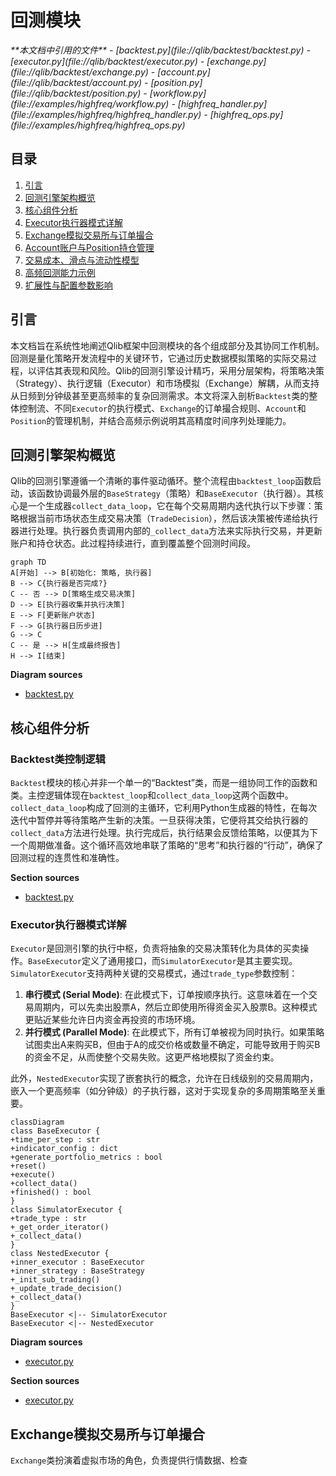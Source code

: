 
# 回测模块

<cite>
**本文档中引用的文件**  
- [backtest.py](file://qlib/backtest/backtest.py)
- [executor.py](file://qlib/backtest/executor.py)
- [exchange.py](file://qlib/backtest/exchange.py)
- [account.py](file://qlib/backtest/account.py)
- [position.py](file://qlib/backtest/position.py)
- [workflow.py](file://examples/highfreq/workflow.py)
- [highfreq_handler.py](file://examples/highfreq/highfreq_handler.py)
- [highfreq_ops.py](file://examples/highfreq/highfreq_ops.py)
</cite>

## 目录
1. [引言](#引言)
2. [回测引擎架构概览](#回测引擎架构概览)
3. [核心组件分析](#核心组件分析)
4. [Executor执行器模式详解](#executor执行器模式详解)
5. [Exchange模拟交易所与订单撮合](#exchange模拟交易所与订单撮合)
6. [Account账户与Position持仓管理](#account账户与position持仓管理)
7. [交易成本、滑点与流动性模型](#交易成本滑点与流动性模型)
8. [高频回测能力示例](#高频回测能力示例)
9. [扩展性与配置参数影响](#扩展性与配置参数影响)

## 引言

本文档旨在系统性地阐述Qlib框架中回测模块的各个组成部分及其协同工作机制。回测是量化策略开发流程中的关键环节，它通过历史数据模拟策略的实际交易过程，以评估其表现和风险。Qlib的回测引擎设计精巧，采用分层架构，将策略决策（Strategy）、执行逻辑（Executor）和市场模拟（Exchange）解耦，从而支持从日频到分钟级甚至更高频率的复杂回测需求。本文将深入剖析`Backtest`类的整体控制流、不同`Executor`的执行模式、`Exchange`的订单撮合规则、`Account`和`Position`的管理机制，并结合高频示例说明其高精度时间序列处理能力。

## 回测引擎架构概览

Qlib的回测引擎遵循一个清晰的事件驱动循环。整个流程由`backtest_loop`函数启动，该函数协调最外层的`BaseStrategy`（策略）和`BaseExecutor`（执行器）。其核心是一个生成器`collect_data_loop`，它在每个交易周期内迭代执行以下步骤：策略根据当前市场状态生成交易决策（`TradeDecision`），然后该决策被传递给执行器进行处理。执行器负责调用内部的`_collect_data`方法来实际执行交易，并更新账户和持仓状态。此过程持续进行，直到覆盖整个回测时间段。

```mermaid
graph TD
A[开始] --> B[初始化: 策略, 执行器]
B --> C{执行器是否完成?}
C -- 否 --> D[策略生成交易决策]
D --> E[执行器收集并执行决策]
E --> F[更新账户状态]
F --> G[执行器日历步进]
G --> C
C -- 是 --> H[生成最终报告]
H --> I[结束]
```

**Diagram sources**
- [backtest.py](file://qlib/backtest/backtest.py#L0-L110)

## 核心组件分析

### Backtest类控制逻辑

`Backtest`模块的核心并非一个单一的“Backtest”类，而是一组协同工作的函数和类。主控逻辑体现在`backtest_loop`和`collect_data_loop`这两个函数中。`collect_data_loop`构成了回测的主循环，它利用Python生成器的特性，在每次迭代中暂停并等待策略产生新的决策。一旦获得决策，它便将其交给执行器的`collect_data`方法进行处理。执行完成后，执行结果会反馈给策略，以便其为下一个周期做准备。这个循环高效地串联了策略的“思考”和执行器的“行动”，确保了回测过程的连贯性和准确性。

**Section sources**
- [backtest.py](file://qlib/backtest/backtest.py#L0-L110)

### Executor执行器模式详解

`Executor`是回测引擎的执行中枢，负责将抽象的交易决策转化为具体的买卖操作。`BaseExecutor`定义了通用接口，而`SimulatorExecutor`是其主要实现。`SimulatorExecutor`支持两种关键的交易模式，通过`trade_type`参数控制：

1.  **串行模式 (Serial Mode)**: 在此模式下，订单按顺序执行。这意味着在一个交易周期内，可以先卖出股票A，然后立即使用所得资金买入股票B。这种模式更贴近某些允许日内资金再投资的市场环境。
2.  **并行模式 (Parallel Mode)**: 在此模式下，所有订单被视为同时执行。如果策略试图卖出A来购买B，但由于A的成交价格或数量不确定，可能导致用于购买B的资金不足，从而使整个交易失败。这更严格地模拟了资金约束。

此外，`NestedExecutor`实现了嵌套执行的概念，允许在日线级别的交易周期内，嵌入一个更高频率（如分钟级）的子执行器，这对于实现复杂的多周期策略至关重要。

```mermaid
classDiagram
class BaseExecutor {
+time_per_step : str
+indicator_config : dict
+generate_portfolio_metrics : bool
+reset()
+execute()
+collect_data()
+finished() : bool
}
class SimulatorExecutor {
+trade_type : str
+_get_order_iterator()
+_collect_data()
}
class NestedExecutor {
+inner_executor : BaseExecutor
+inner_strategy : BaseStrategy
+_init_sub_trading()
+_update_trade_decision()
+_collect_data()
}
BaseExecutor <|-- SimulatorExecutor
BaseExecutor <|-- NestedExecutor
```

**Diagram sources**
- [executor.py](file://qlib/backtest/executor.py#L0-L628)

**Section sources**
- [executor.py](file://qlib/backtest/executor.py#L0-L628)

## Exchange模拟交易所与订单撮合

`Exchange`类扮演着虚拟市场的角色，负责提供行情数据、检查